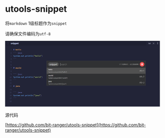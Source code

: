 # utools-snippet

将`markdown` 1级标题作为`snippet`

请确保文件编码为`utf-8`

![example](example.png)


源代码

[https://github.com/bit-ranger/utools-snippet](https://github.com/bit-ranger/utools-snippet) 